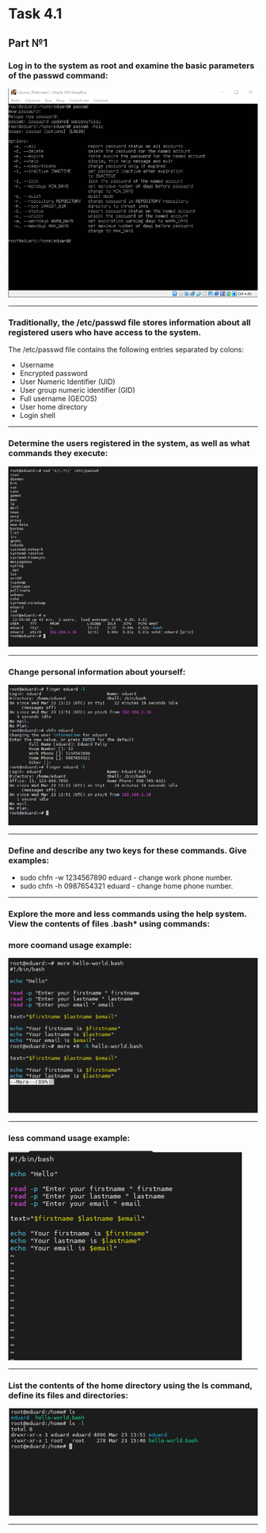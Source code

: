 # Task 4.1

## Part №1

### Log in to the system as root and examine the basic parameters of the passwd command:
![](content/Task4.1.png)
___
### Traditionally, the /etc/passwd file stores information about all registered users who have access to the system.

The /etc/passwd file contains the following entries separated by colons:
- Username
- Encrypted password
- User Numeric Identifier (UID)
- User group numeric identifier (GID)
- Full username (GECOS)
- User home directory
- Login shell
___
### Determine  the  users  registered  in  the  system,  as  well  as what  commands  they execute:
![](content/Task%204.1.1.png)
___
### Change personal information about yourself:
![](content/Task%204.1.2.png)
___
### Define and describe any two keys for these commands. Give examples:
- sudo chfn -w 1234567890 eduard - change work phone number.
- sudo chfn -h 0987654321 eduard - change home phone number.
___
### Explore the more and less commands using the help system. View the contents of files .bash* using commands:
### more coomand usage example:
![](content/Task%204.1.3.png)
___
### less command usage example:
![](content/Task%204.1.4.png)
___
### List the contents of the home directory using the ls command, define its files and  directories:
![](content/Task%204.1.5.png)
___

